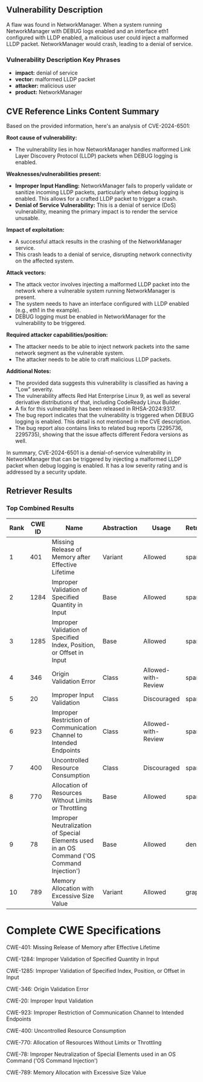 ## Vulnerability Description
A flaw was found in NetworkManager. When a system running NetworkManager with DEBUG logs enabled and an interface eth1 configured with LLDP enabled, a malicious user could inject a malformed LLDP packet. NetworkManager would crash, leading to a denial of service.

### Vulnerability Description Key Phrases
- **impact:** denial of service
- **vector:** malformed LLDP packet
- **attacker:** malicious user
- **product:** NetworkManager

## CVE Reference Links Content Summary
Based on the provided information, here's an analysis of CVE-2024-6501:

**Root cause of vulnerability:**

- The vulnerability lies in how NetworkManager handles malformed Link Layer Discovery Protocol (LLDP) packets when DEBUG logging is enabled.

**Weaknesses/vulnerabilities present:**

- **Improper Input Handling:** NetworkManager fails to properly validate or sanitize incoming LLDP packets, particularly when debug logging is enabled. This allows for a crafted LLDP packet to trigger a crash.
- **Denial of Service Vulnerability:** This is a denial of service (DoS) vulnerability, meaning the primary impact is to render the service unusable.

**Impact of exploitation:**

-   A successful attack results in the crashing of the NetworkManager service.
-   This crash leads to a denial of service, disrupting network connectivity on the affected system.

**Attack vectors:**

- The attack vector involves injecting a malformed LLDP packet into the network where a vulnerable system running NetworkManager is present.
- The system needs to have an interface configured with LLDP enabled (e.g., eth1 in the example).
- DEBUG logging must be enabled in NetworkManager for the vulnerability to be triggered.

**Required attacker capabilities/position:**

- The attacker needs to be able to inject network packets into the same network segment as the vulnerable system.
-   The attacker needs to be able to craft malicious LLDP packets.

**Additional Notes:**

*   The provided data suggests this vulnerability is classified as having a "Low" severity.
*   The vulnerability affects Red Hat Enterprise Linux 9, as well as several derivative distributions of that, including CodeReady Linux Builder.
*   A fix for this vulnerability has been released in RHSA-2024:9317.
*   The bug report indicates that the vulnerability is triggered when DEBUG logging is enabled. This detail is not mentioned in the CVE description.
* The bug report also contains links to related bug reports (2295736, 2295735), showing that the issue affects different Fedora versions as well.

In summary, CVE-2024-6501 is a denial-of-service vulnerability in NetworkManager that can be triggered by injecting a malformed LLDP packet when debug logging is enabled. It has a low severity rating and is addressed by a security update.

## Retriever Results

### Top Combined Results

| Rank | CWE ID | Name | Abstraction | Usage  | Retrievers | Individual Scores |
|------|--------|------|-------------|-------|------------|-------------------|
| 1 | 401 | Missing Release of Memory after Effective Lifetime | Variant | Allowed | sparse | 0.084 |
| 2 | 1284 | Improper Validation of Specified Quantity in Input | Base | Allowed | sparse | 0.081 |
| 3 | 1285 | Improper Validation of Specified Index, Position, or Offset in Input | Base | Allowed | sparse | 0.078 |
| 4 | 346 | Origin Validation Error | Class | Allowed-with-Review | sparse | 0.077 |
| 5 | 20 | Improper Input Validation | Class | Discouraged | sparse | 0.072 |
| 6 | 923 | Improper Restriction of Communication Channel to Intended Endpoints | Class | Allowed-with-Review | sparse | 0.072 |
| 7 | 400 | Uncontrolled Resource Consumption | Class | Discouraged | sparse | 0.072 |
| 8 | 770 | Allocation of Resources Without Limits or Throttling | Base | Allowed | sparse | 0.070 |
| 9 | 78 | Improper Neutralization of Special Elements used in an OS Command ('OS Command Injection') | Base | Allowed | dense | 0.511 |
| 10 | 789 | Memory Allocation with Excessive Size Value | Variant | Allowed | graph | 0.003 |



# Complete CWE Specifications

CWE-401: Missing Release of Memory after Effective Lifetime

CWE-1284: Improper Validation of Specified Quantity in Input

CWE-1285: Improper Validation of Specified Index, Position, or Offset in Input

CWE-346: Origin Validation Error

CWE-20: Improper Input Validation

CWE-923: Improper Restriction of Communication Channel to Intended Endpoints

CWE-400: Uncontrolled Resource Consumption

CWE-770: Allocation of Resources Without Limits or Throttling

CWE-78: Improper Neutralization of Special Elements used in an OS Command ('OS Command Injection')

CWE-789: Memory Allocation with Excessive Size Value